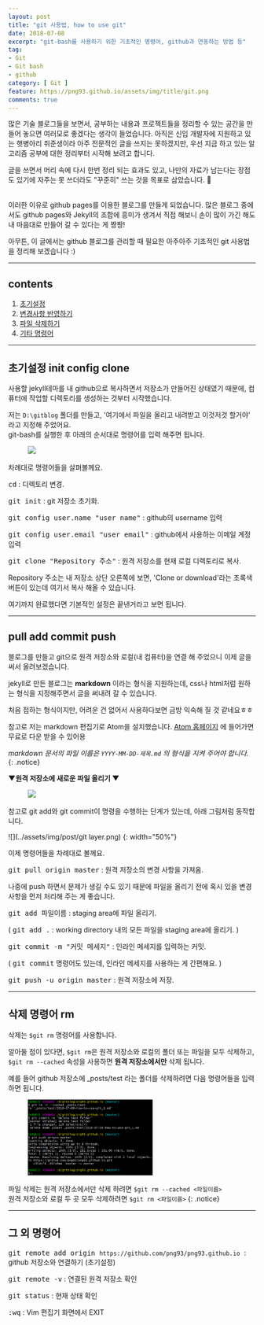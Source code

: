 ```yaml
---
layout: post
title: "git 사용법, how to use git"
date: 2018-07-08
excerpt: "git-bash를 사용하기 위한 기초적인 명령어, github과 연동하는 방법 등"
tag:
- Git
- Git bash
- github
category: [ Git ]
feature: https://png93.github.io/assets/img/title/git.png
comments: true
---
```


많은 기술 블로그들을 보면서,
공부하는 내용과 프로젝트들을 정리할 수 있는 공간을 만들어 놓으면 여러모로 좋겠다는 생각이 들었습니다.
아직은 신입 개발자에 지원하고 있는 햇병아리 취준생이라 아주 전문적인 글을 쓰지는 못하겠지만,
우선 지금 하고 있는 알고리즘 공부에 대한 정리부터 시작해 보려고 합니다.  


글을 쓰면서 머리 속에 다시 한번 정리 되는 효과도 있고, 나만의 자료가 남는다는 장점도 있기에 자주는 못 쓰더라도 "꾸준히" 쓰는 것을 목표로 삼았습니다. &#128588;

<br/>
이러한 이유로 github pages를 이용한 블로그를 만들게 되었습니다.  
많은 블로그 중에서도 github pages와 Jekyll의 조합에 흥미가 생겨서 직접 해보니 손이 많이 가긴 해도 내 마음대로 만들어 갈 수 있다는 게 짱짱!  


아무튼, 이 글에서는 github 블로그를 관리할 때 필요한 아주아주 기초적인 git 사용법을 정리해 보겠습니다 :)

---

## contents
1. [초기설정](#초기설정-init-config-clone)
2. [변경사항 반영하기](#pull-add-commit-push)
3. [파일 삭제하기](#삭제-명령어-rm)
4. [기타 명령어](#그-외-명령어)

---

## 초기설정 init config clone

사용할 jekyll테마를 내 github으로 복사하면서 저장소가 만들어진 상태였기 때문에, 컴퓨터에 작업할 디렉토리를 생성하는 것부터 시작했습니다.

저는 `D:\gitblog` 폴더를 만들고, '여기에서 파일을 올리고 내려받고 이것저것 할거야' 라고 지정해 주었어요.  
git-bash를 실행한 후 아래의 순서대로 명령어를 입력 해주면 됩니다.

<figure>
  <img src = "https://png93.github.io/assets/img/post/git-bash_initial_commands.jpg">
</figure>

차례대로 명령어들을 살펴볼께요.

<kbd>cd</kbd>  : 디렉토리 변경.

<kbd>git init</kbd>  :  git 저장소 초기화.

<kbd>git config user.name "user name"</kbd>  : github의 username 입력

<kbd>git config user.email "user email"</kbd>  : github에서 사용하는 이메일 계정 입력

<kbd>git clone "Repository 주소"</kbd>  : 원격 저장소를 현재 로컬 디렉토리로 복사.

Repository 주소는 내 저장소 상단 오른쪽에 보면, 'Clone or download'라는 초록색 버튼이 있는데 여기서 복사 해올 수 있습니다.

여기까지 완료했다면 기본적인 설정은 끝낸거라고 보면 됩니다.     

- - -

## pull add commit push

블로그를 만들고 git으로 원격 저장소와 로컬(내 컴퓨터)을 연결 해 주었으니 이제  글을 써서 올려보겠습니다.


jekyll로 만든 블로그는 **markdown** 이라는 형식을 지원하는데,
css나 html처럼 원하는 형식을 지정해주면서 글을 써내려 갈 수 있습니다.

처음 접하는 형식이지만, 어려운 건 없어서 사용하다보면 금방 익숙해 질 것 같네요ㅎㅎ

참고로 저는 markdown 편집기로 Atom을 설치했습니다.
[Atom 홈페이지](https://atom.io/) 에 들어가면 무료로 다운 받을 수 있어용

_markdown 문서의 파일 이름은 `YYYY-MM-DD-제목.md` 의 형식을 지켜 주어야 합니다._  
{: .notice}


**▼원격 저장소에 새로운 파일 올리기 ▼**
<figure>
  <img src = "https://png93.github.io/assets/img/post/git_upload_commands.PNG">
</figure>

참고로 git add와 git commit이 명령을 수행하는 단계가 있는데, 아래 그림처럼 동작합니다.

![](../assets/img/post/git layer.png)
{: width="50%"}

이제 명령어들을 차례대로 볼께요.

<kbd>git pull origin master</kbd>  :  원격 저장소의 변경 사항을 가져옴.

나중에 push 하면서 문제가 생길 수도 있기 때문에
파일을 올리기 전에 혹시 있을 변경 사항을 먼저 처리해 주는 게 좋습니다.

<kbd>git add 파일이름</kbd>  :  staging area에 파일 올리기.

( <kbd>git add .</kbd>  : working directory 내의 모든 파일을 staging area에 올리기. )

<kbd>git commit -m "커밋 메세지"</kbd>  : 인라인 메세지를 입력하는 커밋.

( <kbd>git commit</kbd> 명령어도 있는데, 인라인 메세지를 사용하는 게 간편해요. )


<kbd>git push -u origin master</kbd>  :  원격 저장소에 저장.

---

## 삭제 명령어 rm

삭제는 `$git rm` 명령어를 사용합니다.

알아둘 점이 있다면, `$git rm`은 원격 저장소와 로컬의 폴더 또는 파일을 모두 삭제하고,  
`$git rm --cached` 속성을 사용하면 __원격 저장소에서만__ 삭제 됩니다.

예를 들어 github 저장소에 \_posts/test 라는 폴더를 삭제하려면 다음 명령어들을 입력하면 됩니다.

<figure>
  <img style="width: 60%;" src = "../assets/img/post/git_remove_commands.PNG"/>
</figure>

파일 삭제는 원격 저장소에서만 삭제 하려면 `$git rm --cached <파일이름>`  
원격 저장소와 로컬 두 곳 모두 삭제하려면  `$git rm <파일이름>`
{: .notice}


---

## 그 외 명령어

<kbd>git remote add origin `https://github.com/png93/png93.github.io` </kbd>  :  github 저장소와 연결하기 (초기설정)  

<kbd>git remote -v</kbd>  : 연결된 원격 저장소 확인  

<kbd>git status</kbd>  :  현재 상태 확인  

<kbd>:wq</kbd>  : Vim 편집기 화면에서 EXIT
